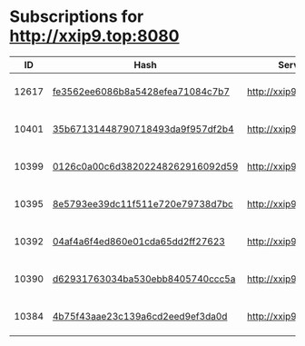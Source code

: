 # Subscriptions for http://xxip9.top:8080

| ID | Hash | Server | Username | Created | Expires |
|---|---|---|---|---|---|
| 12617 | [fe3562ee6086b8a5428efea71084c7b7](https://bio.odjezdy.online/iptv/?data=fe3562ee6086b8a5428efea71084c7b7) | http://xxip9.top:8080 | ptommy | 2025-03-04 18:41:26 | 1744334674 |
| 10401 | [35b67131448790718493da9f957df2b4](https://bio.odjezdy.online/iptv/?data=35b67131448790718493da9f957df2b4) | http://xxip9.top:8080 | 3344306316 | 2025-03-02 23:02:39 | 1749334088 |
| 10399 | [0126c0a00c6d38202248262916092d59](https://bio.odjezdy.online/iptv/?data=0126c0a00c6d38202248262916092d59) | http://xxip9.top:8080 | mark102 | 2025-03-02 23:02:35 | 2065470879 |
| 10395 | [8e5793ee39dc11f511e720e79738d7bc](https://bio.odjezdy.online/iptv/?data=8e5793ee39dc11f511e720e79738d7bc) | http://xxip9.top:8080 | myonnal@gmail.com | 2025-03-02 23:02:34 | 1760303170 |
| 10392 | [04af4a6f4ed860e01cda65dd2ff27623](https://bio.odjezdy.online/iptv/?data=04af4a6f4ed860e01cda65dd2ff27623) | http://xxip9.top:8080 | gail@iptv22 | 2025-03-02 23:02:33 | 1759092629 |
| 10390 | [d62931763034ba530ebb8405740ccc5a](https://bio.odjezdy.online/iptv/?data=d62931763034ba530ebb8405740ccc5a) | http://xxip9.top:8080 | r7XbDh | 2025-03-02 23:02:30 | 1771822800 |
| 10384 | [4b75f43aae23c139a6cd2eed9ef3da0d](https://bio.odjezdy.online/iptv/?data=4b75f43aae23c139a6cd2eed9ef3da0d) | http://xxip9.top:8080 | 7JWcmQ | 2025-03-02 23:02:28 | 1757649600 |
